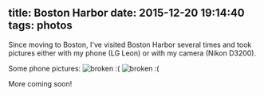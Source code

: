 title: Boston Harbor
date: 2015-12-20 19:14:40
tags: photos
---
[img1]: https://lh3.googleusercontent.com/Cz4DqWTM4Vkvd8UPrOJ6O2X86xMrD81GHODWernI86xNn_MqGbUni2stvNwgfmhDEkmK8jiAHQ1Jmlm2zzROOGvXJEvTFOckdClD4AFrNuWMelkk9_U8S-Crw5EhMoG8WbYCCYvi4iYQjEOs_7gOEb0mGArtsVE1_s4cDuaD4FYl1iCne5r9QL505L68h3dmid3IdCr6jeSdG8CEM9_ca2mzT8L8GVwUTjIVZWWw85KQ90KyzXheUYulZaGss67tgk39rjh7MWxyylDr9SiGUgpvkx_sNjfP3w_yLkNH137x8ou5tDLHjg75A6418MVsczhAawGnNXNbtysd4WGb5q2cHikzvGcao44WMwKpc_6vXZrm_oaBjnmsOWEs_ex6jComw3-nfeV_8k9F70BO6vxNursJpyPstO1reg6HhCL7mIjiYOoMBW96hZBgn5XvWYGn2fC1yC9ORLJJccMwio8XmlLDlLnlG_uNvwb9RWA_p6JOX2cQJwrQgh3JOc7opB4cWhfTWIEdP9u5JhrB77bebH_P61K90dR_bzin_SZ7BFf6ssp17jQnvVCvHBE=w903-h677-no

[img2]: https://lh3.googleusercontent.com/kx-ifS4Sop4b2DTCEAnllj0dSLMRATMyTUa4kd1HodD89iK5T4nvN3VL7EQKQhWlEIgydu-LH3uaavNpAX__T4oRK8VO5CHDSAr6sG8RPew2Mt2ES_1WXeHakd58K1wVe5ukGQ-h5PquESNIJlDqfWkTg-sxpSxS4awoREopHzyzN8wtQxObHb_eHxOErftyA1tOFJNUdwGMREGGoWaMi816L0vnuTsSI3D5pXl1Y9oAdjDWmM_t_UmX3tKEf55Frhj5p0aJJPX1D-FLyqTluxWHEwm23VbPFZ9cFQloPK3BfSVYr7DKawKXOoWAiVe7iJDU2j766Y784nH_QCpuhGGu15o6fqX8zHSQWJIgBRiGo3p6IxZFGuaTc-riQmzLKYxRI70F96oyyq01f6A28UMf-25TXM8Bbrxvjb-zf-fp8Yi2qebQgflXyaTm868bJ1-peDDBo4fFpTn8qIl-OKE2hwQdulEhIrcjZzzYfZCUlcy5G1XmolCUBvYPsIwB-WZ5EJ5cLxwqcISDCFyW7ksJIzUE5TBp0tg1t3CYg2I6ZRIXDOqgCBdr5fyJvcI=w508-h677-no

Since moving to Boston, I've visited Boston Harbor several times and took pictures either with my phone (LG Leon) or with my camera (Nikon D3200). 

Some phone pictures:
![broken :(][img1] 
![broken :(][img2]

More coming soon!

